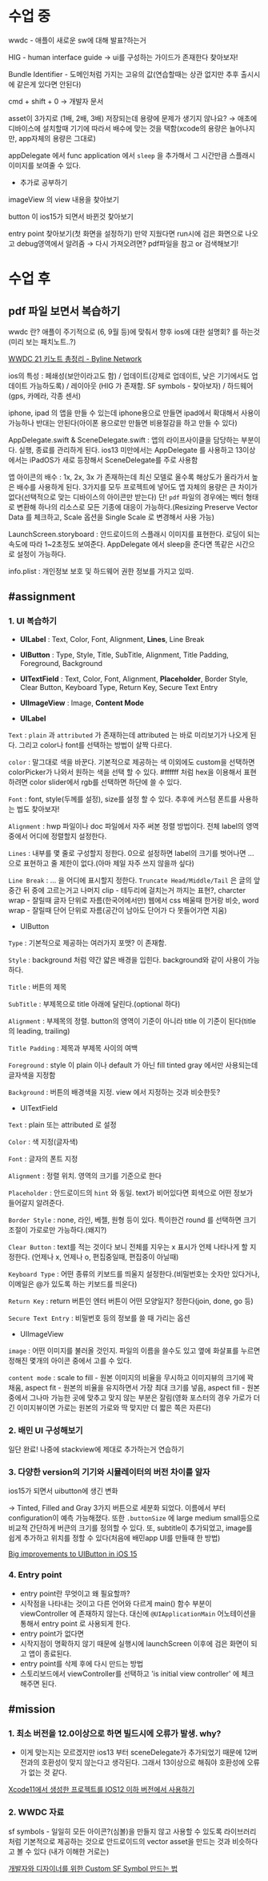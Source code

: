 # 수업 중

wwdc - 애플이 새로운 sw에 대해 발표?하는거 

HIG - human interface guide  → ui를 구성하는 가이드가 존재한다 찾아보자!

Bundle Identifier - 도메인처럼 가지는 고유의 값(연습할때는 상관 없지만 추후 출시시에 같은게 있다면 안된다)

cmd + shift + 0 → 개발자 문서

asset이 3가지로 (1배, 2배, 3배) 저장되는데 용량에 문제가 생기지 않나요? → 애초에 디바이스에 설치할때 기기에 따라서 배수에 맞는 것을 택함(xcode의 용량은 늘어나지만, app자체의 용량은 그대로)

appDelegate 에서 func application 에서 `sleep` 을 추가해서 그 시간만큼 스플래시 이미지를 보여줄 수 있다.

 - 추가로 공부하기

imageView 의 view 내용을 찾아보기

button 이 ios15가 되면서 바뀐것 찾아보기

entry point 찾아보기(첫 화면을 설정하기) 만약 지웠다면 run시에 검은 화면으로 나오고 debug영역에서 알려줌 → 다시 가져오려면? pdf파일을 참고 or 검색해보기!

# 수업 후

## pdf 파일 보면서 복습하기

wwdc 란? 애플이 주기적으로 (6, 9월 등)에 맞춰서 향후 ios에 대한 설명회? 를 하는것(미리 보는 패치노트..?)

[WWDC 21 키노트 총정리 - Byline Network](https://byline.network/2021/06/08-50/)

ios의 특성 :  페쇄성(보안이라고도 함) / 업데이트(강제로 업데이트, 낮은 기기에서도 업데이트 가능하도록) / 레이아웃 (HIG 가 존재함. SF symbols - 찾아보자) / 하드웨어(gps, 카메라, 각종 센서)

iphone, ipad 의 앱을 만들 수 있는데 iphone용으로 만들면 ipad에서 확대해서 사용이 가능하나 반대는 안된다(아이폰 용으로만 만들면 비용절감을 하고 만들 수 있다)

AppDelegate.swift & SceneDelegate.swift : 앱의 라이프사이클을 담당하는 부분이다. 실행, 종료를 관리하게 된다. ios13 미만에서는 AppDelegate 를 사용하고 13이상에서는 iPadOS가 새로 등장해서 SceneDelegate를 주로 사용함

앱 아이콘의 배수 : 1x, 2x, 3x 가 존재하는데 최신 모델로 올수록 해상도가 올라가서 높은 배수를 사용하게 된다. 3가지를 모두 프로젝트에 넣어도 앱 자체의 용량은 큰 차이가 없다(선택적으로 맞는 디바이스의 아이콘만 받는다)
단! `pdf` 파일의 경우에는 벡터 형태로 변환해 하나의 리소스로 모든 기종에 대응이 가능하다.(Resizing Preserve Vector Data 를 체크하고, Scale 옵션을 Single Scale 로 변경해서 사용 가능)

LaunchScreen.storyboard : 안드로이드의 스플래시 이미지를 표현한다. 로딩이 되는 속도에 따라 1~2초정도 보여준다. AppDelegate 에서 sleep을 준다면 똑같은 시간으로 설정이 가능하다.

info.plist : 개인정보 보호 및 하드웨어 권한 정보를 가지고 있따. 

## #assignment

### 1. UI 복습하기

- **UILabel** : Text, Color, Font, Alignment, **Lines**, Line Break
- **UIButton** : Type, Style, Title, SubTitle, Alignment, Title Padding,
Foreground, Background
- **UITextField** : Text, Color, Font, Alignment, **Placeholder**, Border Style, Clear Button, Keyboard Type, Return Key, Secure Text Entry
- **UIImageView** : Image, **Content Mode**

- **UILabel**

`Text` : `plain` 과 `attributed` 가 존재하는데 attributed 는 바로 미리보기가 나오게 된다. 그리고 color나 font를 선택하는 방법이 살짝 다르다.

`color` : 말그대로 색을 바꾼다. 기본적으로 제공하는 색 이외에도 custom을 선택하면 colorPicker가 나와서 원하는 색을 선택 할 수 있다. #ffffff 처럼 hex을 이용해서 표현하려면 color slider에서 rgb를 선택하면 하단에 쓸 수 있다.

`Font` : font, style(두께를 설정), size를 설정 할 수 있다. 추후에 커스텀 폰트를 사용하는 법도 찾아보자!

`Alignment` : hwp 파일이나 doc 파일에서 자주 써본 정렬 방법이다. 전체 label의 영역중에서 어디에 정렬할지 설정한다.

`Lines` : 내부를 몇 줄로 구성할지 정한다. 0으로 설정하면 label의 크기를 벗어나면 ...으로 표현하고 줄 제한이 없다.(아마 제일 자주 쓰지 않을까 싶다)

`Line Break` : ... 을 어디에 표시할지 정한다. `Truncate Head/Middle/Tail` 은 글의 앞 중간 뒤 중에 고르는거고 나머지 clip - 테두리에 걸치는거 까지는 표현?, charcter wrap - 잘릴때 글자 단위로 자름(한국어에서만) 웹에서 css 배울때 한거랑 비슷, word wrap - 잘릴때 단어 단위로 자름(공간이 남아도 단어가 다 못들어가면 지움)

- UIButton

`Type` : 기본적으로 제공하는 여러가지 포맷? 이 존재함. 

`Style` : background 처럼 약간 얇은 배경을 입힌다. background와 같이 사용이 가능하다. 

`Title` : 버튼의 제목

`SubTitle` : 부제목으로 title 아래에 달린다.(optional 하다)

`Alignment` : 부제목의 정렬. button의 영역이 기준이 아니라 title 이 기준이 된다(title의 leading, trailing)

`Title Padding` : 제목과 부제목 사이의 여백

`Foreground` : style 이 plain 이나 default 가 아닌 fill tinted gray 에서만 사용되는데 글자색을 지정함

`Background` : 버튼의 배경색을 지정. view 에서 지정하는 것과 비슷한듯?

- UITextField

`Text` : plain 또는 attributed 로 설정

`Color` : 색 지정(글자색)

`Font` : 글자의 폰트 지정

`Alignment` : 정렬 위치. 영역의 크기를 기준으로 한다

`Placeholder` : 안드로이드의 `hint` 와 동일. text가 비어있다면 회색으로 어떤 정보가 들어갈지 알려준다.

`Border Style` : none, 라인, 베젤, 원형 등이 있다. 특이한건 round 를 선택하면 크기 조절이 가로로만 가능하다.(왜지?)

`Clear Button` : text를 적는 것이다 보니 전체를 지우는 x 표시가 언제 나타나게 할 지 정한다. (언제나 x, 언제나 o, 편집중일때, 편집중이 아닐때)

`Keyboard Type` : 어떤 종류의 키보드를 띄울지 설정한다.(비밀번호는 숫자만 있다거나, 이메일은 @가 있도록 하는 키보드를 띄운다)

`Return Key` : return 버튼인 엔터 버튼이 어떤 모양일지? 정한다(join, done, go 등)

`Secure Text Entry` : 비밀번호 등의 정보를 쓸 때 가리는 옵션

- UIImageView

`image` : 어떤 이미지를 불러올 것인지. 파일의 이름을 쓸수도 있고 옆에 화살표를 누르면 정해진 몇개의 아이콘 중에서 고를 수 있다.

`content mode` :  scale to fill - 원본 이미지의 비율을 무시하고 이미지뷰의 크기에 꽉 채움, aspect fit - 원본의 비율을 유지하면서 가장 최대 크기를 넣음, aspect fill - 원본중에서 그나마 가능한 곳에 맞추고 맞지 않는 부분은 잘림(영화 포스터의 경우 가로가 더 긴 이미지뷰이면 가로는 원본의 가로와 딱 맞지만 더 짧은 쪽은 자른다)

### 2. 배민 UI 구성해보기

일단 완료! 나중에 stackview에 제대로 추가하는거 연습하기

### 3. 다양한 version의 기기와 시뮬레이터의 버전 차이를 알자

ios15가 되면서 uibutton에 생긴 변화 

→ Tinted, Filled and Gray 3가지 버튼으로 세분화 되었다. 이름에서 부터 configuration이 예측 가능해졌다. 또한 `.buttonSize` 에 large medium small등으로 비교적 간단하게 버큰의 크기를 정의할 수 있다. 또, subtitle이 추가되었고, image를 쉽게 추가하고 위치를 정할 수 있다(처음에 배민app UI를 만들때 한 방법)

[Big improvements to UIButton in iOS 15](https://nemecek.be/blog/107/big-improvements-to-uibutton-in-ios-15)

### 4. Entry point

- entry point란 무엇이고 왜 필요할까?
- 시작점을 나타내는 것이고 다른 언어와 다르게 main() 함수 부분이 viewController 에 존재하지 않는다. 대신에 `@UIApplicationMain` 어노테이션을 통해서 entry point 로 사용되게 한다.
- entry point가 없다면
- 시작지점이 명확하지 않기 때문에 실행시에 launchScreen 이후에 검은 화면이 되고 앱이 종료된다.
- entry point를 삭제 후에 다시 만드는 방법
- 스토리보드에서 viewController를 선택하고 'is initial view controller' 에 체크해주면 된다.

## #mission

### 1. 최소 버전을 12.0이상으로 하면 빌드시에 오류가 발생. why?

- 이게 맞는지는 모르겠지만 ios13 부터 sceneDelegate가 추가되었기 때문에 12버전과의 호환성이 맞지 않는다고 생각된다. 그래서 13이상으로 해줘야 호환성에 오류가 없는 것 같다.

[Xcode11에서 생성한 프로젝트를 IOS12 이하 버전에서 사용하기](https://hoonstyle.tistory.com/36)

### 2. WWDC 자료

sf symbols - 일일히 모든 아이콘?(심볼)을 만들지 않고 사용할 수 있도록 라이브러리처럼 기본적으로 제공하는 것으로 안드로이드의 vector asset을 만드는 것과 비슷하다고 볼 수 있다 (내가 이해한 거로는)

[개발자와 디자이너를 위한 Custom SF Symbol 만드는 법](https://medium.com/official-podo/%EA%B0%9C%EB%B0%9C%EC%9E%90%EC%99%80-%EB%94%94%EC%9E%90%EC%9D%B4%EB%84%88%EB%A5%BC-%EC%9C%84%ED%95%9C-custom-sf-symbol-%EB%A7%8C%EB%93%9C%EB%8A%94-%EB%B2%95-374b14448db6)

